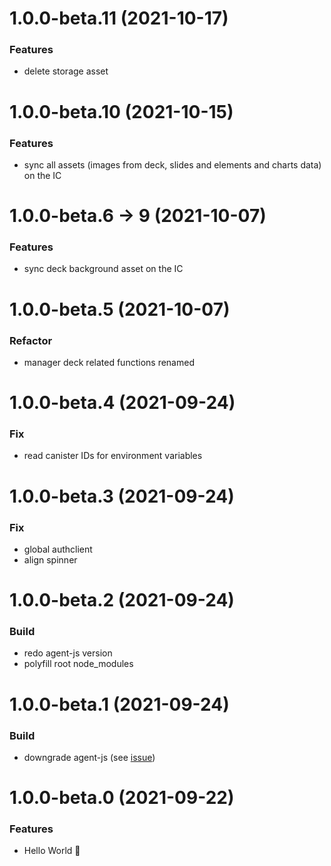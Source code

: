 # 1.0.0-beta.11 (2021-10-17)

### Features

- delete storage asset

# 1.0.0-beta.10 (2021-10-15)

### Features

- sync all assets (images from deck, slides and elements and charts data) on the IC

# 1.0.0-beta.6 -> 9 (2021-10-07)

### Features

- sync deck background asset on the IC

# 1.0.0-beta.5 (2021-10-07)

### Refactor

- manager deck related functions renamed

# 1.0.0-beta.4 (2021-09-24)

### Fix

- read canister IDs for environment variables

# 1.0.0-beta.3 (2021-09-24)

### Fix

- global authclient
- align spinner

# 1.0.0-beta.2 (2021-09-24)

### Build

- redo agent-js version
- polyfill root node_modules

# 1.0.0-beta.1 (2021-09-24)

### Build

- downgrade agent-js (see [issue](https://forum.dfinity.org/t/error-global-is-not-defined-with-agent-js-v0-10-0/7509))

# 1.0.0-beta.0 (2021-09-22)

### Features

- Hello World 👋
